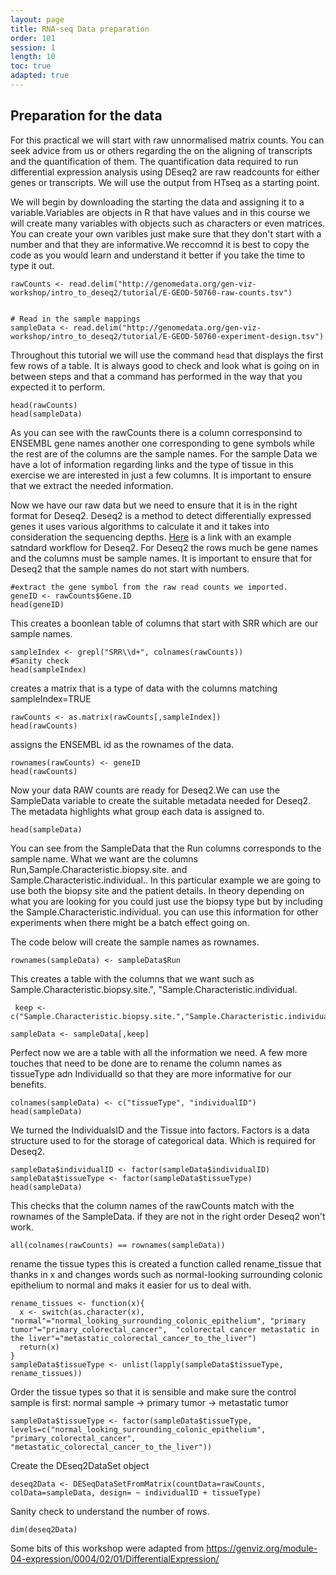 ```yaml
---
layout: page
title: RNA-seq Data preparation
order: 101
session: 1
length: 10
toc: true
adapted: true
---
```

## Preparation for the data

For this practical we will start with raw unnormalised matrix counts. You can seek advice from us or others regarding the on the aligning of transcripts and the quantification of them. The quantification data required to run differential expression analysis using DEseq2 are raw readcounts for either genes or transcripts. We will use the output from HTseq as a starting point.

We will begin by downloading the starting the data and assigning it to a variable.Variables are objects in R that have values and in this course we will create many variables with objects such as characters or even matrices. You can create your own varibles just make sure that they don't start with a number and that they are informative.We reccomnd it is best to copy the code as you would learn and understand it better if you take the time to type it out.

```
rawCounts <- read.delim("http://genomedata.org/gen-viz-workshop/intro_to_deseq2/tutorial/E-GEOD-50760-raw-counts.tsv")


# Read in the sample mappings
sampleData <- read.delim("http://genomedata.org/gen-viz-workshop/intro_to_deseq2/tutorial/E-GEOD-50760-experiment-design.tsv")

```
Throughout this tutorial we will use the command ```head``` that displays the first few rows of a table. It is always good to check and look what is going on in between steps and that a command has performed in the way that you expected it to perform.

```
head(rawCounts)
head(sampleData)
```
As you can see with the rawCounts there is a column corresponsind to ENSEMBL gene names another one corresponding to gene symbols while the rest are of the columns are the sample names. For the sample Data we have a lot of information regarding links and the type of tissue in this exercise we are interested in just a few columns. It is important to ensure that we extract the needed information.


Now we have our raw data but we need to ensure that it is in the right format for Deseq2. Deseq2 is a method to detect differentially expressed genes it uses various algorithms to calculate it and it takes into consideration the sequencing depths. [Here](http://bioconductor.org/packages/devel/bioc/vignettes/DESeq2/inst/doc/DESeq2.html#standard-workflow) is a link with an example satndard workflow for Deseq2. For Deseq2 the rows much be gene names and the columns must be sample names. It is important to ensure that for Deseq2  that the sample names do not start with numbers.

```
#extract the gene symbol from the raw read counts we imported.
geneID <- rawCounts$Gene.ID
head(geneID)
```

This creates a boonlean table of columns that start with SRR which are our sample names.
```
sampleIndex <- grepl("SRR\\d+", colnames(rawCounts))
#Sanity check
head(sampleIndex)
```
creates a matrix that is a type of data with the columns matching sampleIndex=TRUE
```
rawCounts <- as.matrix(rawCounts[,sampleIndex])
head(rawCounts)
```
assigns the ENSEMBL id as the rownames of the data.
```
rownames(rawCounts) <- geneID
head(rawCounts)
```
Now your data RAW counts are ready for Deseq2.We can use the SampleData variable to create the suitable metadata needed for Deseq2. The metadata highlights what group each data is assigned to.

```
head(sampleData)
```
You can see from the SampleData that the Run columns corresponds to the sample name. What we want are the columns Run,Sample.Characteristic.biopsy.site. and Sample.Characteristic.individual.. In this particular example we are going to use both the biopsy site and the patient details. In theory depending on what you are looking for you could just use the biopsy type but by including the Sample.Characteristic.individual. you can use this information for other experiments when there might be a batch effect going on.

The code below will create the sample names as rownames.
```
rownames(sampleData) <- sampleData$Run

```
This creates a table with the columns that we want such as Sample.Characteristic.biopsy.site.", "Sample.Characteristic.individual.
```
 keep <-c("Sample.Characteristic.biopsy.site.","Sample.Characteristic.individual.")
```

```
sampleData <- sampleData[,keep]
```
Perfect now we are a table with all the information we need. A few more touches that need to be done are to rename the column names as tissueType adn IndividualId so that they are more informative for our benefits.
```
colnames(sampleData) <- c("tissueType", "individualID")
head(sampleData)
```
We turned the IndividualsID and the Tissue into factors. Factors is a data structure used to for the storage of categorical data. Which is required for Deseq2.
```
sampleData$individualID <- factor(sampleData$individualID)
sampleData$tissueType <- factor(sampleData$tissueType)
head(sampleData)
```

This checks that the column names of the rawCounts match with the rownames of the SampleData. if they are not in the right order Deseq2 won't work.
```
all(colnames(rawCounts) == rownames(sampleData))
```
rename the tissue types
this is  created a function called rename_tissue that thanks in x and changes words such as normal-looking surrounding colonic epithelium to normal and maks it easier for us to deal with.  
```
rename_tissues <- function(x){
  x <- switch(as.character(x), "normal"="normal_looking_surrounding_colonic_epithelium", "primary tumor"="primary_colorectal_cancer",  "colorectal cancer metastatic in the liver"="metastatic_colorectal_cancer_to_the_liver")
  return(x)
}
sampleData$tissueType <- unlist(lapply(sampleData$tissueType, rename_tissues))
```

Order the tissue types so that it is sensible and make sure the control sample is first: normal sample -> primary tumor -> metastatic tumor
```
sampleData$tissueType <- factor(sampleData$tissueType, levels=c("normal_looking_surrounding_colonic_epithelium", "primary_colorectal_cancer", "metastatic_colorectal_cancer_to_the_liver"))
```
Create the DEseq2DataSet object
```
deseq2Data <- DESeqDataSetFromMatrix(countData=rawCounts, colData=sampleData, design= ~ individualID + tissueType)
```
Sanity check to understand the number of rows.
```
dim(deseq2Data)

```
Some bits of this workshop were adapted from https://genviz.org/module-04-expression/0004/02/01/DifferentialExpression/
